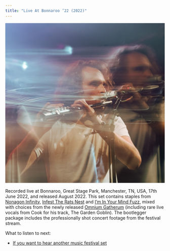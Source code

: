 ```yaml
---
title: "Live At Bonnaroo ’22 (2022)"
---
```


![album cover for Live At Bonnaroo 2022](./cover.jpg)

Recorded live at Bonnaroo, Great Stage Park, Manchester, TN, USA, 17th June 2022, and released August 2022. This set contains staples from [Nonagon Infinity](../nonagon-infinity), [Infest The Rats Nest](../infest-the-rats-nest) and [I’m In Your Mind Fuzz](../im-in-your-mind-fuzz), mixed with choices from the newly released [Omnium Gatherum](../omnium-gatherium) (including rare live vocals from Cook for his track, The Garden Goblin). The bootlegger package includes the professionally shot concert footage from the festival stream.

What to listen to next:

*   [If you want to hear another music festival set](../live-at-levitation-2014)
